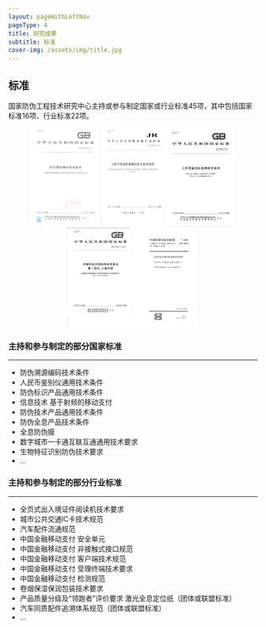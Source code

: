 ```yaml
---
layout: pageWithLeftNav
pageType: 4
title: 研究成果
subtitle: 标准
cover-img: /assets/img/title.jpg
---
```

<!--
 * @Author: Conghao Wong
 * @Date: 2023-03-08 19:13:03
 * @LastEditors: Conghao Wong
 * @LastEditTime: 2023-04-27 19:30:53
 * @Description: file content
 * @Github: https://cocoon2wong.github.io
 * Copyright 2023 Conghao Wong, All Rights Reserved.
-->

## 标准

国家防伪工程技术研究中心主持或参与制定国家或行业标准45项，其中包括国家标准16项、行业标准22项。

<div style="text-align: center;">
    <img style="height: 200px" src="/assets/img/contributions/s1.png">
    <img style="height: 200px" src="/assets/img/contributions/s2.png">
    <img style="height: 200px" src="/assets/img/contributions/s3.png">
    <img style="height: 200px" src="/assets/img/contributions/s4.png">
    <img style="height: 200px" src="/assets/img/contributions/s5.png">
</div>

### 主持和参与制定的部分国家标准

---

- 防伪溯源编码技术条件
- 人民币鉴别仪通用技术条件
- 防伪标识产品通用技术条件
- 信息技术 基于射频的移动支付
- 防伪技术产品通用技术条件
- 防伪全息产品技术条件
- 全息防伪膜
- 数字城市一卡通互联互通通用技术要求
- 生物特征识别防伪技术要求
- ...

### 主持和参与制定的部分行业标准

---

- 全页式出入境证件阅读机技术要求
- 城市公共交通IC卡技术规范
- 汽车配件流通规范
- 中国金融移动支付 安全单元
- 中国金融移动支付 非接触式接口规范
- 中国金融移动支付 客户端技术规范
- 中国金融移动支付 受理终端技术要求
- 中国金融移动支付 检测规范
- 卷烟保湿保润包装技术要求
- 产品质量分级及“领跑者”评价要求 激光全息定位纸（团体或联盟标准）
- 汽车同质配件追溯体系规范（团体或联盟标准）
- ...

